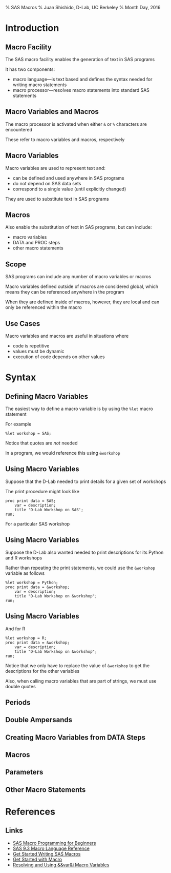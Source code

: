 % SAS Macros
% Juan Shishido, D-Lab, UC Berkeley
% Month Day, 2016

# Introduction

## Macro Facility

The SAS macro facility enables the generation of text in SAS programs

It has two components:

* macro language&mdash;is text based and defines the syntax needed for writing
  macro statements
* macro processor&mdash;resolves macro statements into standard SAS statements

## Macro Variables and Macros

The macro processor is activated when either `&` or `%` characters are
encountered

These refer to macro variables and macros, respectively

## Macro Variables

Macro variables are used to represent text and:

* can be defined and used anywhere in SAS programs
* do not depend on SAS data sets
* correspond to a single value (until explicitly changed)

They are used to substitute text in SAS programs

## Macros

Also enable the substitution of text in SAS programs, but can include:

* macro variables
* DATA and PROC steps
* other macro statements

## Scope

SAS programs can include any number of macro variables or macros

Macro variables defined outside of macros are considered global, which means
they can be referenced anywhere in the program

When they are defined inside of macros, however, they are local and can only
be referenced within the macro

## Use Cases

Macro variables and macros are useful in situations where

* code is repetitive
* values must be dynamic
* execution of code depends on other values

# Syntax

## Defining Macro Variables

The easiest way to define a macro variable is by using the `%let` macro
statement

For example

```
%let workshop = SAS;
```

Notice that quotes are *not* needed

In a program, we would reference this using `&workshop`

## Using Macro Variables

Suppose that the D-Lab needed to print details for a given set of workshops

The print procedure might look like

```
proc print data = SAS;
    var = description;
    title 'D-Lab Workshop on SAS';
run;
```

For a particular SAS workshop

## Using Macro Variables

Suppose the D-Lab also wanted needed to print descriptions for its Python and R
workshops

Rather than repeating the print statements, we could use the `&workshop`
variable as follows

```
%let workshop = Python;
proc print data = &workshop;
    var = description;
    title "D-Lab Workshop on &workshop";
run;
```

## Using Macro Variables

And for R

```
%let workshop = R;
proc print data = &workshop;
    var = description;
    title "D-Lab Workshop on &workshop";
run;
```

Notice that we only have to replace the value of `&workshop` to get the
descriptions for the other variables

Also, when calling macro variables that are part of strings, we must use double
quotes

## Periods

## Double Ampersands

## Creating Macro Variables from DATA Steps

## Macros

## Parameters

## Other Macro Statements

# References

## Links

* [SAS Macro Programming for Beginners](http://www2.sas.com/proceedings/sugi29/243-29.pdf)
* [SAS 9.3 Macro Language Reference](https://support.sas.com/documentation/cdl/en/mcrolref/62978/PDF/default/mcrolref.pdf)
* [Get Started Writing SAS Macros](http://www.lexjansen.com/nesug/nesug11/cc/cc12.pdf)
* [Get Started with Macro](http://www.ats.ucla.edu/stat/sas/library/nesug99/bt046.pdf)
* [Resolving and Using &&var&i Macro Variables](http://www2.sas.com/proceedings/sugi22/CODERS/PAPER77.PDF)
